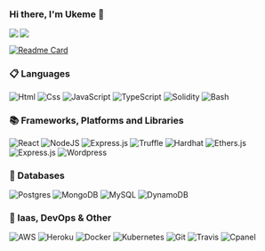 ### Hi there, I'm Ukeme 👋

<img align="left" with="47%" src ="https://github-readme-stats.vercel.app/api?username=UkemeSkywalker&count_private=true&theme=radical&show_icons=true" />

<img  with="53%" src ="https://github-readme-stats.vercel.app/api/top-langs/?username=UkemeSkywalker&layout=compact)](https://github.com/anuraghazra/github-readme-stats" />

[![Readme Card](https://github-readme-stats.vercel.app/api/pin/?username=UkemeSkywalker&repo=github-readme-stats)](https://github.com/anuraghazra/github-readme-stats)

### 📋 Languages

![Html](https://img.shields.io/badge/html5-%23007ACC.svg?style=for-the-badge&logo=html5&logoColor=white)
![Css](https://img.shields.io/badge/css3-%23007ACC.svg?style=for-the-badge&logo=css3&logoColor=white)
![JavaScript](https://img.shields.io/badge/javascript-%23323330.svg?style=for-the-badge&logo=javascript&logoColor=%23F7DF1E)
![TypeScript](https://img.shields.io/badge/typescript-%23007ACC.svg?style=for-the-badge&logo=typescript&logoColor=white)
![Solidity](https://img.shields.io/badge/solidity-%23323330.svg?style=for-the-badge&logo=solidity&logoColor=%23F7DF1E)
![Bash](https://img.shields.io/badge/bash-%23323330.svg?style=for-the-badge&logo=bash&logoColor=%23F7DF1E)

### 📚 Frameworks, Platforms and Libraries

![React](https://img.shields.io/badge/react-%2320232a.svg?style=for-the-badge&logo=react&logoColor=%2361DAFB)
![NodeJS](https://img.shields.io/badge/node.js-6DA55F?style=for-the-badge&logo=node.js&logoColor=white)
![Express.js](https://img.shields.io/badge/express.js-%23404d59.svg?style=for-the-badge&logo=express&logoColor=%2361DAFB)
![Truffle](https://img.shields.io/badge/truffle-%2338B2AC.svg?style=for-the-badge&logo=truffle&logoColor=white)
![Hardhat](https://img.shields.io/badge/hardhat.js-%23404d59.svg?style=for-the-badge&logo=hardhat&logoColor=%2361DAFB)
![Ethers.js](https://img.shields.io/badge/ethers.js-%23404d59.svg?style=for-the-badge&logo=ethers&logoColor=%2361DAFB)
![Express.js](https://img.shields.io/badge/express.js-%23404d59.svg?style=for-the-badge&logo=express&logoColor=%2361DAFB)
![Wordpress](https://img.shields.io/badge/wordpress-%23404d59.svg?style=for-the-badge&logo=wordpress&logoColor=%2361DAFB)

### 💾 Databases

![Postgres](https://img.shields.io/badge/postgres-%23316192.svg?style=for-the-badge&logo=postgresql&logoColor=white)
![MongoDB](https://img.shields.io/badge/MongoDB-%234ea94b.svg?style=for-the-badge&logo=mongodb&logoColor=white)
![MySQL](https://img.shields.io/badge/mqysql-%2300f.svg?style=for-the-badge&logo=mysql&logoColor=white)
![DynamoDB](https://img.shields.io/badge/dynamoDB-%23DD0031.svg?style=for-the-badge&logo=dynamoDB&logoColor=white)

### 🥅 Iaas, DevOps & Other

![AWS](https://img.shields.io/badge/aws-%230db7ed.svg?style=for-the-badge&logo=aws&logoColor=white)
![Heroku](https://img.shields.io/badge/heroku-%230db7ed.svg?style=for-the-badge&logo=heroku&logoColor=white)
![Docker](https://img.shields.io/badge/docker-%230db7ed.svg?style=for-the-badge&logo=docker&logoColor=white)
![Kubernetes](https://img.shields.io/badge/kubernetes-%23326ce5.svg?style=for-the-badge&logo=kubernetes&logoColor=white)
![Git](https://img.shields.io/badge/-Git-005571?style=for-the-badge&logo=git)
![Travis](https://img.shields.io/badge/Travis-%230A0FFF.svg?style=for-the-badge&logo=travis&logoColor=white)
![Cpanel](https://img.shields.io/badge/Cpanel-%230A0FFF.svg?style=for-the-badge&logo=cpanel&logoColor=white)

<!--

## My Blog Posts

- 💬 Ask me about ...
- 📫 How to reach me: ...
- 😄 Pronouns: ...
- ⚡ Fun fact: ...
-->
<!--
### 🎓 Education
![FreeCodeCamp](https://img.shields.io/badge/Freecodecamp-%23123.svg?&style=for-the-badge&logo=freecodecamp&logoColor=green)
![Pluralsight](https://img.shields.io/badge/Pluralsight-EE3057?style=for-the-badge&logo=pluralsight&logoColor=white)
![Udacity](https://img.shields.io/badge/Udacity-grey?style=for-the-badge&logo=udacity&logoColor=15B8E6)
![Udemy](https://img.shields.io/badge/Udemy-A435F0?style=for-the-badge&logo=Udemy&logoColor=white)



<!--
**UkemeSkywalker/UkemeSkywalker** is a ✨ _special_ ✨ repository because its `README.md` (this file) appears on your GitHub profile.

Here are some ideas to get you started:

- 🔭 I’m currently working on ...
- 🌱 I’m currently learning ...
- 👯 I’m looking to collaborate on ...
- 🤔 I’m looking for help with ...
- 💬 Ask me about ...
- 📫 How to reach me: ...
- 😄 Pronouns: ...
- ⚡ Fun fact: ...
-->
